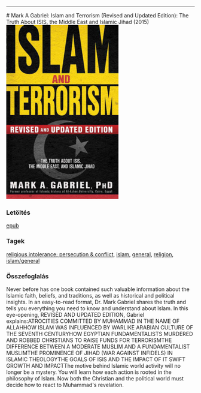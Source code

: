 <hr/>
# <a name="id_906">Mark A Gabriel: Islam and Terrorism (Revised and Updated Edition): The Truth About ISIS, the Middle East and Islamic Jihad (2015)</a>
<img src="https://github.com/BercziSandor/calibre_lib/raw/main/main/Mark%20A%20Gabriel/Islam%20and%20Terrorism%20%28Revised%20and%20Up%20%28906%29/cover.jpg" alt="cover" width="300"/>

### Letöltés
[epub](https://github.com/BercziSandor/calibre_lib/raw/main/main/Mark%20A%20Gabriel/Islam%20and%20Terrorism%20%28Revised%20and%20Up%20%28906%29/Islam%20and%20Terrorism%20%28Revised%20an%20-%20Mark%20A%20Gabriel.epub)

### Tagek
[religious intolerance; persecution & conflict](https://github.com/berczisandor/calibre_lib/blob/main/main/_tags/religious%20intolerance%3b%20persecution%20%26%20conflict.md), [islam](https://github.com/berczisandor/calibre_lib/blob/main/main/_tags/islam.md), [general](https://github.com/berczisandor/calibre_lib/blob/main/main/_tags/general.md), [religion](https://github.com/berczisandor/calibre_lib/blob/main/main/_tags/religion.md), [islam/general](https://github.com/berczisandor/calibre_lib/blob/main/main/_tags/islam_general.md)

### Összefoglalás
<div>
<p>Never before has one book contained such valuable information about the Islamic faith, beliefs, and traditions, as well as historical and political insights. In an easy-to-read format, Dr. Mark Gabriel shares the truth and tells you everything you need to know and understand about Islam. In this eye-opening, REVISED AND UPDATED EDITION, Gabriel explains:ATROCITIES COMMITTED BY MUHAMMAD IN THE NAME OF ALLAHHOW ISLAM WAS INFLUENCED BY WARLIKE ARABIAN CULTURE OF THE SEVENTH CENTURYHOW EGYPTIAN FUNDAMENTALISTS MURDERED AND ROBBED CHRISTIANS TO RAISE FUNDS FOR TERRORISMTHE DIFFERENCE BETWEEN A MODERATE MUSLIM AND A FUNDAMENTALIST MUSLIMTHE PROMINENCE OF JIHAD (WAR AGAINST INFIDELS) IN ISLAMIC THEOLOGYTHE GOALS OF ISIS AND THE IMPACT OF IT SWIFT GROWTH AND IMPACTThe motive behind Islamic world activity will no longer be a mystery. You will learn how each action is rooted in the philosophy of Islam. Now both the Christian and the political world must decide how to react to Muhammad's revelation.</p></div>


